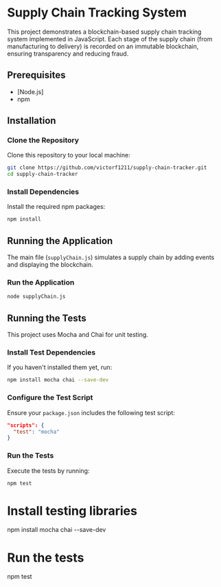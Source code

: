 # Supply Chain Tracking System

This project demonstrates a blockchain-based supply chain tracking system implemented in JavaScript. Each stage of the supply chain (from manufacturing to delivery) is recorded on an immutable blockchain, ensuring transparency and reducing fraud.

## Prerequisites

- [Node.js]
- npm

## Installation

### Clone the Repository
Clone this repository to your local machine:

```bash
git clone https://github.com/victorf1211/supply-chain-tracker.git
cd supply-chain-tracker
```

### Install Dependencies
Install the required npm packages:

```bash
npm install
```

## Running the Application
The main file (`supplyChain.js`) simulates a supply chain by adding events and displaying the blockchain.

### Run the Application

```bash
node supplyChain.js
```

## Running the Tests
This project uses Mocha and Chai for unit testing.

### Install Test Dependencies
If you haven't installed them yet, run:

```bash
npm install mocha chai --save-dev
```

### Configure the Test Script
Ensure your `package.json` includes the following test script:

```json
"scripts": {
  "test": "mocha"
}
```

### Run the Tests
Execute the tests by running:

```bash
npm test
```

# Install testing libraries
npm install mocha chai --save-dev

# Run the tests
npm test
